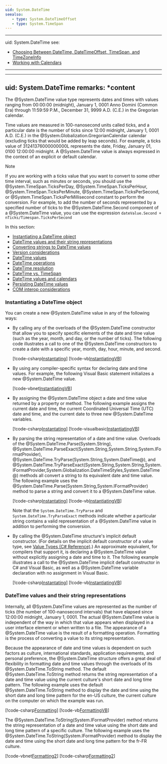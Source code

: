 ```yaml
---
uid: System.DateTime
seealso: 
   - type: System.DateTimeOffset
   - type: System.TimeSpan
---
```

---
uid: System.DateTime
see:
   - [Choosing Between DateTime, DateTimeOffset, TimeSpan, and TimeZoneInfo](https://msdn.microsoft.com/en-us/library/bb384267(v=vs.110).aspx)
   - [Working with Calendars](https://msdn.microsoft.com/en-us/library/82aak18x(v=vs.110).aspx)
---
---
uid: System.DateTime
remarks: *content
---

The @System.DateTime value type represents dates and times with values ranging from 00:00:00 (midnight), January 1, 0001 Anno Domini (Common Era) through 11:59:59 P.M., December 31, 9999 A.D. (C.E.) in the Gregorian calendar.

Time values are measured in 100-nanosecond units called ticks, and a particular date is the number of ticks since 12:00 midnight, January 1, 0001 A.D. (C.E.) in the @System.Globalization.GregorianCalendar calendar (excluding ticks that would be added by leap seconds). For example, a ticks value of 31241376000000000L represents the date, Friday, January 01, 0100 12:00:00 midnight. A @System.DateTime value is always expressed in the context of an explicit or default calendar.

> [!NOTE]
> If you are working with a ticks value that you want to convert to some other time interval, such as minutes or seconds, you should use the @System.TimeSpan.TicksPerDay, @System.TimeSpan.TicksPerHour, @System.TimeSpan.TicksPerMinute, @System.TimeSpan.TicksPerSecond, or @System.TimeSpan.TicksPerMillisecond constant to perform the conversion. For example, to add the number of seconds represented by a specified number of ticks to the @System.DateTime.Second component of a @System.DateTime value, you can use the expression `dateValue.Second + nTicks/Timespan.TicksPerSecond`

In this section:

- [Instantiating a DateTime object](#Instantiation)
- [DateTime values and their string representations](#Strings)
- [Converting strings to DateTime values](#Instantiation)
- [Version considerations](#Instantiation)
- [DateTime values](#Instantiation) 
- [DateTime operations](#Instantiation)
- [DateTime resolution](#Instantiation)
- [DateTime vs. TimeSpan](#Instantiation)
- [DateTime values and calendars](#Instantiation)
- [Persisting DateTime values](#Instantiation)
- [COM interop considerations](#Instantiation)

<a name="Instantiation"></a>
### Instantiating a DateTime object ###

You can create a new @System.DateTime value in any of the following ways:

- By calling any of the overloads of the @System.DateTime constructor that allow you to specify specific elements of the date and time value (such as the year, month, and day, or the number of ticks). The following code illustrates a call to one of the @System.DateTime constructors to create a date with a specific year, month, day, hour, minute, and second.

  [!code-csharp[Instantating](../samples/snippets/csharp/System.DateTime/instantiation1.cs#L17-L17)]
  [!code-vb[InstantiatingVB](../samples/snippets/vb/System.DateTime/instantiation1.vb#L17-L17)]

- By using any compiler-specific syntax for declaring date and time values. For example, the following Visual Basic statement initializes a new @System.DateTime value.

  [!code-vbnet[InstantiatingVB](../samples/snippets/vb/System.DateTime/instantiation1.vb#L23-L23)]

- By assigning the @System.DateTime object a date and time value returned by a property or method. The following example assigns the current date and time, the current Coordinated Universal Time (UTC) date and time, and the current date to three new @System.DateTime variables.

  [!code-csharp[Instantating](../samples/snippets/csharp/System.DateTime/instantiation1.cs#L24-L26)]
  [!code-visualbasic[InstantiatingVB](../samples/snippets/vb/System.DateTime/instantiation1.vb#L29-L31)]

- By parsing the string representation of a date and time value. Overloads of the @System.DateTime.Parse(System.String), @System.DateTime.ParseExact(System.String,System.String,System.IFormatProvider), @System.DateTime.TryParse(System.String,System.DateTime@), and @System.DateTime.TryParseExact(System.String,System.String,System.IFormatProvider,System.Globalization.DateTimeStyles,System.DateTime@) methods all convert a string to its equivalent date and time value. The following example uses the @System.DateTime.Parse(System.String,System.IFormatProvider) method to parse a string and convert it to a @System.DateTime value.

  [!code-csharp[Instantating](../samples/snippets/csharp/System.DateTime/instantiation1.cs#L33-L35)]
  [!code-vb[InstantiatingVB](../samples/snippets/vb/System.DateTime/instantiation1.vb#L37-L39)]

  Note that the `System.DateTime.TryParse` and `System.DateTime.TryParseExact` methods indicate whether a particular string contains a valid representation of a @System.DateTime value in addition to performing the conversion.

- By calling the @System.DateTime structure's implicit default constructor. (For details on the implicit default constructor of a value type, see [Value Types (C# Reference)](https://msdn.microsoft.com/library/s1ax56ch.aspx).) An approximate equivalent, for compilers that support it, is declaring a @System.DateTime value without explicitly assigning a date and time to it. The following example illustrates a call to the @System.DateTime implicit default constructor in C# and Visual Basic, as well as a @System.DateTime variable declaration with no assignment in Visual Basic.

  [!code-csharp[Instantating](../samples/snippets/csharp/System.DateTime/instantiation1.cs#L42-L46)]
  [!code-vb[InstantiatingVB](../samples/snippets/vb/System.DateTime/instantiation1.vb#L46-L56)]

<a name="Strings"></a>
### DateTime values and their string representations ###

Internally, all @System.DateTime values are represented as the number of ticks (the number of 100-nanosecond intervals) that have elapsed since 12:00:00 midnight, January 1, 0001. The actual @System.DateTime value is independent of the way in which that value appears when displayed in a user interface element or when written to a file. The appearance of a @System.DateTime value is the result of a formatting operation. Formatting is the process of converting a value to its string representation.

Because the appearance of date and time values is dependent on such factors as culture, international standards, application requirements, and personal preference, the @System.DateTime structure offers a great deal of flexibility in formatting date and time values through the overloads of its @System.DateTime.ToString method. The default @System.DateTime.ToString method returns the string representation of a date and time value using the current culture's short date and long time pattern. The following example uses the default @System.DateTime.ToString method to display the date and time using the short date and long time pattern for the en-US culture, the current culture on the computer on which the example was run.

[!code-csharp[Formatting](../samples/snippets/csharp/System.DateTime/formatting1.cs#Snippet1)]
[!code-vb[FormattingVB](../samples/snippets/vb/System.DateTime/formatting1.vb#Snippet1)]

The @System.DateTime.ToString(System.IFormatProvider) method returns the string representation of a date and time value using the short date and long time pattern of a specific culture. The following example uses the @System.DateTime.ToString(System.IFormatProvider) method to display the date and time using the short date and long time pattern for the fr-FR culture.

[!code-vbnet[Formatting2](../samples/snippets/vb/System.DateTime/formatting1.vb#Snippet2)]
[!code-csharp[Formatting2](../samples/snippets/csharp/System.DateTime/formatting1.cs#Snippet2)]
